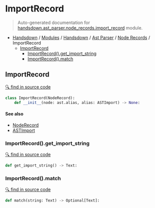 # ImportRecord

> Auto-generated documentation for [handsdown.ast_parser.node_records.import_record](https://github.com/vemel/handsdown/blob/master/handsdown/ast_parser/node_records/import_record.py) module.

- [Handsdown](../../../README.md#-handsdown---python-documentation-generator) / [Modules](../../../MODULES.md#modules) / [Handsdown](../../index.md#handsdown) / [Ast Parser](../index.md#ast-parser) / [Node Records](index.md#node-records) / ImportRecord
  - [ImportRecord](#importrecord)
    - [ImportRecord().get_import_string](#importrecordget_import_string)
    - [ImportRecord().match](#importrecordmatch)

## ImportRecord

[🔍 find in source code](https://github.com/vemel/handsdown/blob/master/handsdown/ast_parser/node_records/import_record.py#L10)

```python
class ImportRecord(NodeRecord):
    def __init__(node: ast.alias, alias: ASTImport) -> None:
```

#### See also

- [NodeRecord](node_record.md#noderecord)
- [ASTImport](../type_defs.md#astimport)

### ImportRecord().get_import_string

[🔍 find in source code](https://github.com/vemel/handsdown/blob/master/handsdown/ast_parser/node_records/import_record.py#L23)

```python
def get_import_string() -> Text:
```

### ImportRecord().match

[🔍 find in source code](https://github.com/vemel/handsdown/blob/master/handsdown/ast_parser/node_records/import_record.py#L46)

```python
def match(string: Text) -> Optional[Text]:
```
